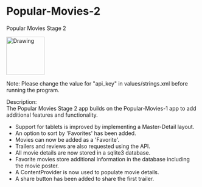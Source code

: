 # Popular-Movies-2
Popular Movies Stage 2

<img src="https://dl.dropboxusercontent.com/s/9rl27pwaim1gcdi/Screenshot_2016-07-26-15-19-24.jpg?dl=0" alt="Drawing" style="width: 100px;"/>

Note: Please change the value for "api_key" in values/strings.xml before running
the program.

Description:  
The Popular Movies Stage 2 app builds on the Popular-Movies-1 app to add
additional features and functionality. 

 - Support for tablets is improved by implementing a Master-Detail layout.
 - An option to sort by 'Favorites' has been added.
 - Movies can now be added as a 'Favorite'.
 - Trailers and reviews are also requested using the API.
 - All movie details are now stored in a sqlite3 database.
 - Favorite movies store additional information in the database including the
   movie poster.
 - A ContentProvider is now used to populate movie details.
 - A share button has been added to share the first trailer.
